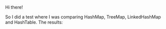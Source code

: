 Hi there!

So I did a test where I was comparing HashMap, TreeMap, LinkedHashMap and HashTable. The results:

